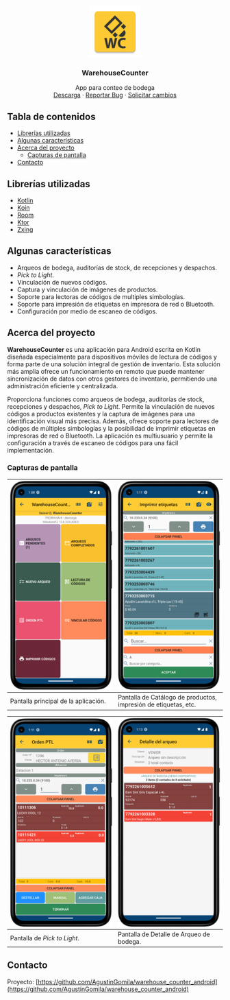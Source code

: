 <br/>
<p align="center">
    <a href="https://github.com/AgustinGomila/warehouse_counter_android">
    <img src="logo.png" alt="Logo" width="120"   height="120" />
    </a>

<h3 align="center">WarehouseCounter</h3>
    <p align="center">
        App para conteo de bodega
        <br/>
		<a href="http://resources.dacosys.com/Warehouse_Counter/Milestone12/installers/android/warehouseCounter-release.apk">Descarga</a>
        ·
        <a href="https://github.com/AgustinGomila/warehouse_counter_android/issues">Reportar Bug</a>
        ·
        <a href="https://github.com/AgustinGomila/warehouse_counter_android/issues">Solicitar cambios</a>
    </p>
</p>

<!-- TABLE OF CONTENTS -->
## Tabla de contenidos

* [Librerías utilizadas](#librerías-utilizadas)
* [Algunas características](#algunas-características)
* [Acerca del proyecto](#acerca-del-proyecto)
    * [Capturas de pantalla](#capturas-de-pantalla)
* [Contacto](#contacto)

## Librerías utilizadas

* [Kotlin](https://kotlinlang.org/)
* [Koin](https://github.com/InsertKoinIO/koin)
* [Room](https://android.googlesource.com/platform/frameworks/support/+/androidx-master-dev/room)
* [Ktor](https://github.com/ktorio/ktor)
* [Zxing](https://github.com/journeyapps/zxing-android-embedded)

## Algunas características

+ Arqueos de bodega, auditorías de stock, de recepciones y despachos.
+ *Pick to Light*.
+ Vinculación de nuevos códigos.
+ Captura y vinculación de imágenes de productos.
+ Soporte para lectoras de códigos de multiples simbologías.
+ Soporte para impresión de etiquetas en impresora de red o Bluetooth.
+ Configuración por medio de escaneo de códigos.

## Acerca del proyecto

**WarehouseCounter** es una aplicación para Android escrita en Kotlin diseñada especialmente para dispositivos móviles de lectura de códigos y forma parte de una solución integral de gestión de inventario.
Esta solución más amplia ofrece un funcionamiento en remoto que puede mantener sincronización de datos con otros gestores de inventario, permitiendo una administración eficiente y centralizada.

Proporciona funciones como arqueos de bodega, auditorías de stock, recepciones y despachos, *Pick to Light*.
Permite la vinculación de nuevos códigos a productos existentes y la captura de imágenes para una identificación visual más precisa.
Además, ofrece soporte para lectores de códigos de múltiples simbologías y la posibilidad de imprimir etiquetas en impresoras de red o Bluetooth.
La aplicación es multiusuario y permite la configuración a través de escaneo de códigos para una fácil implementación.

### Capturas de pantalla

| <img src="warehouseCounter/wc_capture1.png" alt="WarehouseCounter Screenshot" width="300"/> | <img src="warehouseCounter/wc_capture2.png" alt="WarehouseCounter Screenshot" width="300"/> |
|---------------------------------------------------------------------------------------------|---------------------------------------------------------------------------------------------|
| Pantalla principal de la aplicación.                                                        | Pantalla de Catálogo de productos, <br/>impresión de etiquetas, etc.                        |

| <img src="warehouseCounter/wc_capture3.png" alt="WarehouseCounter Screenshot" width="300"/> | <img src="warehouseCounter/wc_capture4.png" alt="WarehouseCounter Screenshot" width="300"/> |
|---------------------------------------------------------------------------------------------|---------------------------------------------------------------------------------------------|
| Pantalla de *Pick to Light*.                                                                | Pantalla de Detalle de Arqueo de bodega.                                                    |

## Contacto

Proyecto: [https://github.com/AgustinGomila/warehouse_counter_android](https://github.com/AgustinGomila/warehouse_counter_android)